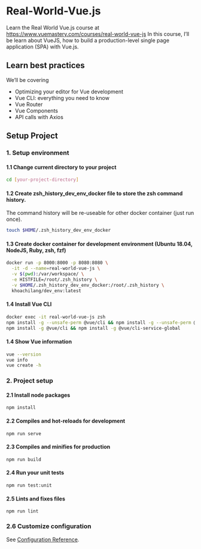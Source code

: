 # Real-World-Vue.js
Learn the Real World Vue.js course at https://www.vuemastery.com/courses/real-world-vue-js
In this course, I’ll be learn about VueJS, how to build a production-level single page application (SPA) with Vue.js.

## Learn best practices
We’ll be covering
  - Optimizing your editor for Vue development
  - Vue CLI: everything you need to know
  - Vue Router
  - Vue Components
  - API calls with Axios

## Setup Project

### 1. Setup environment
  #### 1.1 Change current directory to your project
  ```bash
  cd [your-project-directory]
  ```

  #### 1.2 Create zsh_history_dev_env_docker file to store the zsh command history.
  The command history will be re-useable for other docker container (just run once).
  ```bash
  touch $HOME/.zsh_history_dev_env_docker
  ```

  #### 1.3 Create docker container for development environment (Ubuntu 18.04, NodeJS, Ruby, zsh, fzf)
  ```bash
  docker run -p 8000:8000 -p 8080:8080 \
    -it -d --name=real-world-vue-js \
    -v $(pwd):/var/workspace/ \
    -e HISTFILE=/root/.zsh_history \
    -v $HOME/.zsh_history_dev_env_docker:/root/.zsh_history \
    khoachilang/dev_env:latest
  ```

  #### 1.4 Install Vue CLI
  ```bash
  docker exec -it real-world-vue-js zsh
  npm install -g --unsafe-perm @vue/cli && npm install -g --unsafe-perm @vue/cli-service-global
  npm install -g @vue/cli && npm install -g @vue/cli-service-global
  ```

  #### 1.4 Show Vue information
  ```bash
  vue --version
  vue info
  vue create -h
  ```

### 2. Project setup
  #### 2.1 Install node packages
  ```
  npm install
  ```

  #### 2.2 Compiles and hot-reloads for development
  ```
  npm run serve
  ```

  #### 2.3 Compiles and minifies for production
  ```
  npm run build
  ```

  #### 2.4 Run your unit tests
  ```
  npm run test:unit
  ```

  #### 2.5 Lints and fixes files
  ```
  npm run lint
  ```

  ### 2.6 Customize configuration
  See [Configuration Reference](https://cli.vuejs.org/config/).
